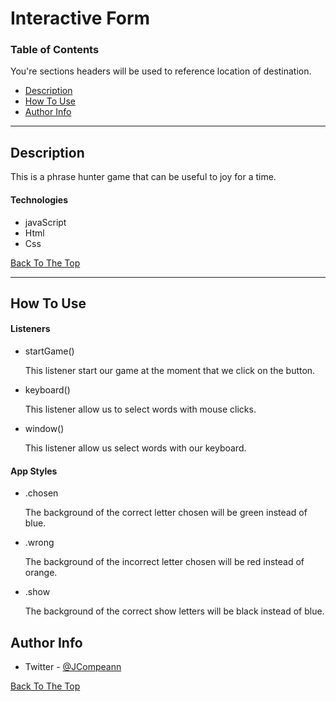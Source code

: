 # Interactive Form

### Table of Contents
You're sections headers will be used to reference location of destination.

- [Description](#description)
- [How To Use](#how-to-use)
- [Author Info](#author-info)

---

## Description

This is a phrase hunter game that can be useful to joy for a time.

#### Technologies

- javaScript
- Html
- Css

[Back To The Top](#read-me-template)

---

## How To Use

#### Listeners
- startGame()

    This listener start our game at the moment that we click on the button.

- keyboard() 

    This listener allow us to select words with mouse clicks.

- window()

    This listener allow us select words with our keyboard.


#### App Styles

- .chosen

    The background of the correct letter chosen will be green instead of blue.

- .wrong

    The background of the incorrect letter chosen will be red instead of orange.

- .show

    The background of the correct show letters will be black instead of blue.


## Author Info

- Twitter - [@JCompeann](https://twitter.com/JCompeann)

[Back To The Top](#read-me-template)

